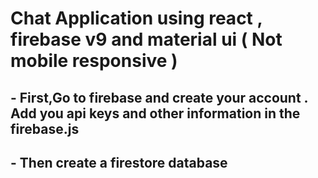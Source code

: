 # Chat Application using react , firebase v9 and material ui ( Not mobile responsive )

## - First,Go to firebase and create your account . Add you api keys and other information in the firebase.js
## - Then create a firestore database
